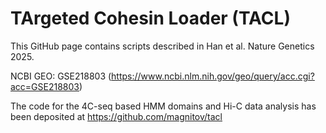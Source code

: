 # TArgeted Cohesin Loader (TACL)

This GitHub page contains scripts described in Han et al. Nature Genetics 2025.

NCBI GEO: GSE218803 (https://www.ncbi.nlm.nih.gov/geo/query/acc.cgi?acc=GSE218803)

The code for the 4C-seq based HMM domains and Hi-C data analysis has been deposited at https://github.com/magnitov/tacl
